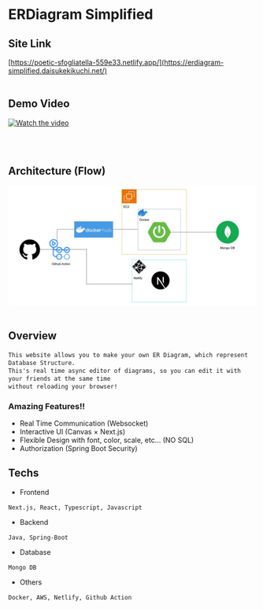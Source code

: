 # ERDiagram Simplified

## Site Link
[https://poetic-sfogliatella-559e33.netlify.app/](https://erdiagram-simplified.daisukekikuchi.net/)
<br><br>

## Demo Video
[![Watch the video](https://img.youtube.com/vi/Tu6lZYIZPkA/maxresdefault.jpg)](https://youtu.be/Tu6lZYIZPkA)

<br><br>

## Architecture (Flow)
<img src=".github/images/Flow.jpg" alt="architecture" title="architecture">
<br><br>


## Overview
```
This website allows you to make your own ER Diagram, which represent Database Structure.
This's real time async editor of diagrams, so you can edit it with your friends at the same time
without reloading your browser!
```

### Amazing Features!!
- Real Time Communication (Websocket)
- Interactive UI (Canvas × Next.js)
- Flexible Design with font, color, scale, etc... (NO SQL)
- Authorization (Spring Boot Security)


## Techs
 - Frontend
 ```
 Next.js, React, Typescript, Javascript
 ```

 - Backend
 ```
 Java, Spring-Boot
 ```

- Database
```
Mongo DB
```

 - Others
 ```
 Docker, AWS, Netlify, Github Action
 ```

